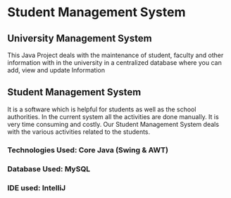 # Student Management System

## University Management System 
This Java Project deals with the maintenance of student, faculty and other information 
with in the university in a centralized database where you can add, view and update Information

## Student Management System 
It is a software which is helpful for students as well as 
the school authorities. In the current system all the activities are done manually. 
It is very time consuming and costly. Our Student Management
System deals with the various activities related to the students. 

### Technologies Used: Core Java (Swing & AWT)
### Database Used: MySQL
### IDE used: IntelliJ

